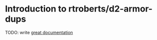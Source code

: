 # Introduction to rtroberts/d2-armor-dups

TODO: write [great documentation](http://jacobian.org/writing/what-to-write/)
